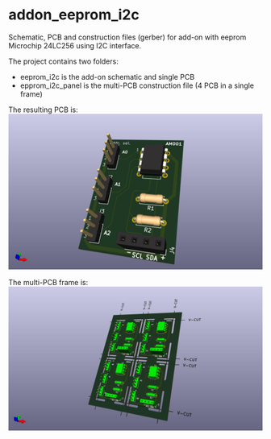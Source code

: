 # addon_eeprom_i2c
Schematic, PCB and construction files (gerber) for add-on with eeprom Microchip 24LC256 using I2C interface.

The project contains two folders:
- eeprom_i2c is the add-on schematic and single PCB
- epprom_i2c_panel is the multi-PCB construction file (4 PCB in a single frame)

The resulting PCB is:
![eeprom_i2c_addon](/eeprom_i2c/eeprom_i2c.jpg "PCB of eeprom i2c addon")

The multi-PCB frame is:
![eeprom_i2c_addon](/eeprom_i2c_panel/eeprom_i2c_panel.jpg "milti-PCB of eeprom i2c addon")

